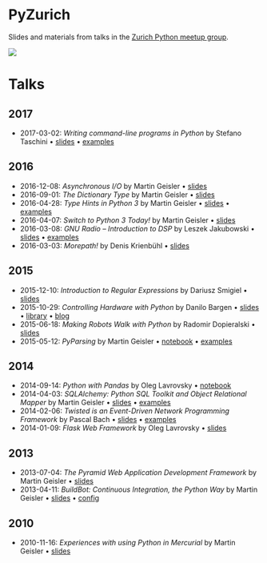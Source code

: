 # PyZurich

Slides and materials from talks in the
[Zurich Python meetup group][pyzurich].

![](pyzurich.png)

# Talks

## 2017

* 2017-03-02: *Writing command-line programs in Python* by Stefano Taschini •
  [slides][2017-03-02a] • [examples][2017-03-02b]


## 2016

* 2016-12-08: *Asynchronous I/O* by Martin Geisler •
  [slides][2016-12-08]
* 2016-09-01: *The Dictionary Type* by Martin Geisler •
  [slides][2016-09-01]
* 2016-04-28: *Type Hints in Python 3* by Martin Geisler •
  [slides][2016-04-28a] • [examples][2016-04-28b]
* 2016-04-07: *Switch to Python 3 Today!* by Martin Geisler •
  [slides][2016-04-07]
* 2016-03-08: *GNU Radio – Introduction to DSP* by Leszek Jakubowski •
  [slides][2016-03-08a] • [examples][2016-03-08b]
* 2016-03-03: *Morepath!* by Denis Krienbühl • [slides][2016-03-03]


## 2015

* 2015-12-10: *Introduction to Regular Expressions* by Dariusz Smigiel
  • [slides][2015-12-10]
* 2015-10-29: *Controlling Hardware with Python* by Danilo Bargen
  • [slides][2015-10-29a] • [library][2015-10-29b] • [blog][2015-10-29c]
* 2015-06-18: *Making Robots Walk with Python* by Radomir Dopieralski
  • [slides][2015-06-18]
* 2015-05-12: *PyParsing* by Martin Geisler • [notebook][2015-05-12a]
  • [examples][2015-05-12b]


## 2014

* 2014-09-14: *Python with Pandas* by Oleg Lavrovsky • [notebook][2014-09-14]
* 2014-04-03: *SQLAlchemy: Python SQL Toolkit and Object Relational
  Mapper* by Martin Geisler • [slides][2014-04-03a] •
  [examples][2014-04-03b]
* 2014-02-06: *Twisted is an Event-Driven Network Programming
  Framework* by Pascal Bach • [slides][2014-02-06a] •
  [examples][2014-02-06b]
* 2014-01-09: *Flask Web Framework* by Oleg Lavrovsky • [slides][2014-01-09]


## 2013

* 2013-07-04: *The Pyramid Web Application Development Framework* by
  Martin Geisler • [slides][2013-07-04]
* 2013-04-11: *BuildBot: Continuous Integration, the Python Way* by Martin
  Geisler • [slides][2013-04-11a] • [config][2013-04-11b]


## 2010

* 2010-11-16: *Experiences with using Python in Mercurial* by Martin
  Geisler • [slides][2010-11-16]


[2017-03-02b]: talks/2017-03-02-cli/examples/
[2017-03-02a]: https://mgeisler.github.io/pyzurich/talks/2017-03-02-cli/
[2016-12-08]: https://mgeisler.github.io/pyzurich/talks/2016-12-08-asyncio/
[2016-09-01]: https://mgeisler.github.io/pyzurich/talks/2016-09-01-dict/
[2016-04-28b]: talks/2016-04-28-mypy/
[2016-04-28a]: https://mgeisler.github.io/pyzurich/talks/2016-04-28-mypy/
[2016-04-07]: https://mgeisler.github.io/pyzurich/talks/2016-04-07-switch-to-python-3/
[2016-03-08b]: talks/2016-03-08-gnuradio/
[2016-03-08a]: https://mgeisler.github.io/pyzurich/talks/2016-03-08-gnuradio/pres.odp
[2016-03-03]: https://mgeisler.github.io/pyzurich/talks/2016-03-03-morepath-introduction/morepath-introduction-at-pyzurich.pdf
[2015-12-10]: https://mgeisler.github.io/pyzurich/talks/2015-12-10-introduction-to-re/python_re.pdf
[2015-10-29c]: https://blog.dbrgn.ch/2014/4/20/scrolling-text-with-rplcd/
[2015-10-29b]: https://github.com/dbrgn/RPLCD
[2015-10-29a]: https://mgeisler.github.io/pyzurich/talks/2015-10-29-hardware-with-python/slides.pdf
[2015-06-18]: https://mgeisler.github.io/pyzurich/talks/2015-06-18-robots/
[2015-05-12b]: talks/2015-05-12-pyparsing/
[2015-05-12a]: talks/2015-05-12-pyparsing/PyParsing.ipynb
[2014-09-14]: talks/2014-09-14-pandas/
[2014-04-03b]: talks/2014-04-03-sqlalchemy/
[2014-04-03a]: https://mgeisler.github.io/pyzurich/talks/2014-04-03-sqlalchemy/pyzh-sqlalchemy.pdf
[2014-02-06b]: talks/2014-02-06-twisted/examples/
[2014-02-06a]: https://mgeisler.github.io/pyzurich/talks/2014-02-06-twisted/Twisted_Presentation_2014-02-06-final.pdf
[2014-01-09]: https://docs.google.com/presentation/d/1Y3dEvUg3VZ-ktPGH0aTk3cMWDPDxHFEJi_QAzgHK9ew/edit?usp=sharing
[2013-07-04]: https://mgeisler.github.io/pyzurich/talks/2013-07-04-pyramid-web-framework/pyzh-pyramid.pdf
[2013-04-11b]: talks/2013-04-11-buildbot/minimal.cfg
[2013-04-11a]: talks/2013-04-11-buildbot/buildbot.rst
[2010-11-16]: https://mgeisler.github.io/pyzurich/talks/2010-11-16-mercurial/python-hg-talk.pdf

[pyzurich]: http://www.meetup.com/pyzurich/
